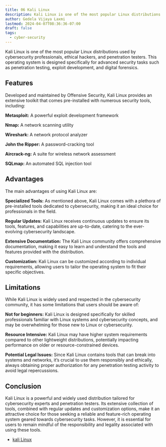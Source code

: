 ```yaml
---
title: 06 Kali Linux
description: Kali Linux is one of the most popular Linux distributions used by cybersecurity professionals, ethical hackers, and penetration testers.
author: Gedela Vijaya Laxmi
lastmod: 2024-04-07T08:36:36-07:00
draft: false
tags:
  - cyber-security
---
```


Kali Linux is one of the most popular Linux distributions used by cybersecurity professionals, ethical hackers, and penetration testers. This operating system is designed specifically for advanced security tasks such as penetration testing, exploit development, and digital forensics.

## Features

Developed and maintained by Offensive Security, Kali Linux provides an extensive toolkit that comes pre-installed with numerous security tools, including:

**Metasploit:** A powerful exploit development framework

**Nmap:** A network scanning utility

**Wireshark:** A network protocol analyzer

**John the Ripper:** A password-cracking tool

**Aircrack-ng:** A suite for wireless network assessment

**SQLmap:** An automated SQL injection tool

## Advantages

The main advantages of using Kali Linux are:

**Specialized Tools:** As mentioned above, Kali Linux comes with a plethora of pre-installed tools dedicated to cybersecurity, making it an ideal choice for professionals in the field.

**Regular Updates:** Kali Linux receives continuous updates to ensure its tools, features, and capabilities are up-to-date, catering to the ever-evolving cybersecurity landscape.

**Extensive Documentation:**  The Kali Linux community offers comprehensive documentation, making it easy to learn and understand the tools and features provided with the distribution.

**Customization:** Kali Linux can be customized according to individual requirements, allowing users to tailor the operating system to fit their specific objectives.

## Limitations

While Kali Linux is widely used and respected in the cybersecurity community, it has some limitations that users should be aware of:

**Not for beginners:** Kali Linux is designed specifically for skilled professionals familiar with Linux systems and cybersecurity concepts, and may be overwhelming for those new to Linux or cybersecurity.

**Resource Intensive:** Kali Linux may have higher system requirements compared to other lightweight distributions, potentially impacting performance on older or resource-constrained devices.

**Potential Legal Issues:** Since Kali Linux contains tools that can break into systems and networks, it’s crucial to use them responsibly and ethically, always obtaining proper authorization for any penetration testing activity to avoid legal repercussions.

## Conclusion

Kali Linux is a powerful and widely used distribution tailored for cybersecurity experts and penetration testers. Its extensive collection of tools, combined with regular updates and customization options, make it an attractive choice for those seeking a reliable and feature-rich operating system geared towards cybersecurity tasks. However, it is essential for users to remain mindful of the responsibility and legality associated with using these tools.

* [kali Linux](https://www.kali.org/)
